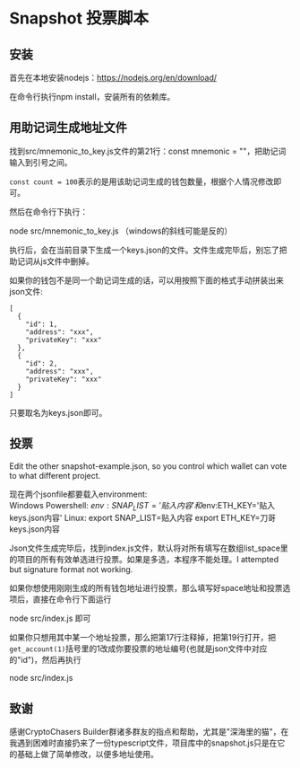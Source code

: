 # Snapshot 投票脚本

## 安装

首先在本地安装nodejs：https://nodejs.org/en/download/

在命令行执行npm install，安装所有的依赖库。

## 用助记词生成地址文件

找到src/mnemonic_to_key.js文件的第21行：const mnemonic = ""，把助记词输入到引号之间。

`const count = 100`表示的是用该助记词生成的钱包数量，根据个人情况修改即可。

然后在命令行下执行：

node src/mnemonic_to_key.js （windows的斜线可能是反的）

执行后，会在当前目录下生成一个keys.json的文件。文件生成完毕后，别忘了把助记词从js文件中删掉。

如果你的钱包不是同一个助记词生成的话，可以用按照下面的格式手动拼装出来json文件:

```
[
  {
    "id": 1,
    "address": "xxx",
    "privateKey": "xxx"
  },
  {
    "id": 2,
  	"address": "xxx",
  	"privateKey": "xxx"
  }
]
```

只要取名为keys.json即可。

## 投票

Edit the other snapshot-example.json, so you control which wallet can vote to what different project.

现在两个jsonfile都要载入environment:   
Windows Powershell: $env:SNAP_LIST='贴入内容'    和$env:ETH_KEY='贴入keys.json内容'
Linux: export SNAP_LIST=贴入内容    export ETH_KEY=刀哥keys.json内容

Json文件生成完毕后，找到index.js文件，默认将对所有填写在数组list_space里的项目的所有有效单选进行投票。如果是多选，本程序不能处理。I attempted but signature format not working.

如果你想使用刚刚生成的所有钱包地址进行投票，那么填写好space地址和投票选项后，直接在命令行下面运行

node src/index.js 即可

如果你只想用其中某一个地址投票，那么把第17行注释掉，把第19行打开，把`get_account(1)`括号里的1改成你要投票的地址编号(也就是json文件中对应的"id")，然后再执行

node src/index.js

## 致谢

感谢CryptoChasers Builder群诸多群友的指点和帮助，尤其是"深海里的猫"，在我遇到困难时直接扔来了一份typescript文件，项目库中的snapshot.js只是在它的基础上做了简单修改，以便多地址使用。







